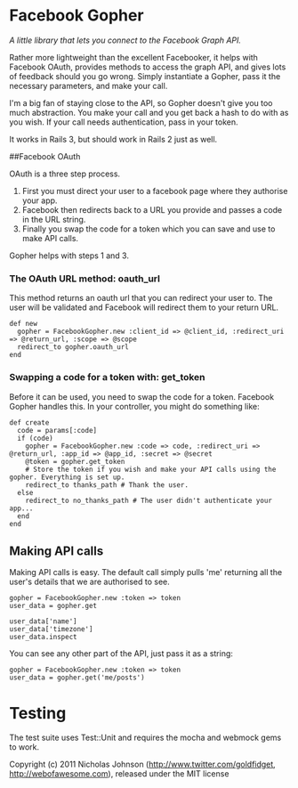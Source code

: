 # Facebook Gopher #

*A little library that lets you connect to the Facebook Graph API.*

Rather more lightweight than the excellent Facebooker, it helps with Facebook OAuth, provides methods to access the graph API, and gives lots of feedback should you go wrong. Simply instantiate a Gopher, pass it the necessary parameters, and make your call. 

I'm a big fan of staying close to the API, so Gopher doesn't give you too much abstraction. You make your call and you get back a hash to do with as you wish. If your call needs authentication, pass in your token.

It works in Rails 3, but should work in Rails 2 just as well.

##Facebook OAuth

OAuth is a three step process. 

1. First you must direct your user to a facebook page where they authorise your app. 
2. Facebook then redirects back to a URL you provide and passes a code in the URL string. 
3. Finally you swap the code for a token which you can save and use to make API calls.

Gopher helps with steps 1 and 3.

### The OAuth URL method: oauth_url ###

This method returns an oauth url that you can redirect your user to. The user will be validated and Facebook will redirect them to your return URL.

    def new
      gopher = FacebookGopher.new :client_id => @client_id, :redirect_uri => @return_url, :scope => @scope
      redirect_to gopher.oauth_url
    end
  
### Swapping a code for a token with: get_token ###

Before it can be used, you need to swap the code for a token. Facebook Gopher handles this. In your controller, you might do something like:

    def create
      code = params[:code]
      if (code)
        gopher = FacebookGopher.new :code => code, :redirect_uri => @return_url, :app_id => @app_id, :secret => @secret
        @token = gopher.get_token
        # Store the token if you wish and make your API calls using the gopher. Everything is set up.
        redirect_to thanks_path # Thank the user.
      else
        redirect_to no_thanks_path # The user didn't authenticate your app...
      end
    end


## Making API calls ##

Making API calls is easy. The default call simply pulls 'me' returning all the user's details that we are authorised to see.

    gopher = FacebookGopher.new :token => token
    user_data = gopher.get
    
    user_data['name']
    user_data['timezone']
    user_data.inspect
    
You can see any other part of the API, just pass it as a string:
    
    gopher = FacebookGopher.new :token => token
    user_data = gopher.get('me/posts')



# Testing #

The test suite uses Test::Unit and requires the mocha and webmock gems to work.



Copyright (c) 2011 Nicholas Johnson (http://www.twitter.com/goldfidget, http://webofawesome.com), 
released under the MIT license
